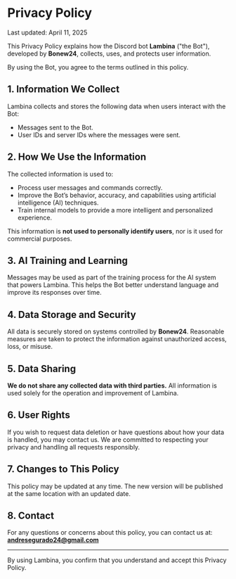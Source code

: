# Privacy Policy

Last updated: April 11, 2025

This Privacy Policy explains how the Discord bot **Lambina** ("the Bot"), developed by **Bonew24**, collects, uses, and protects user information.

By using the Bot, you agree to the terms outlined in this policy.

## 1. Information We Collect

Lambina collects and stores the following data when users interact with the Bot:

- Messages sent to the Bot.
- User IDs and server IDs where the messages were sent.

## 2. How We Use the Information

The collected information is used to:

- Process user messages and commands correctly.
- Improve the Bot’s behavior, accuracy, and capabilities using artificial intelligence (AI) techniques.
- Train internal models to provide a more intelligent and personalized experience.

This information is **not used to personally identify users**, nor is it used for commercial purposes.

## 3. AI Training and Learning

Messages may be used as part of the training process for the AI system that powers Lambina. This helps the Bot better understand language and improve its responses over time.

## 4. Data Storage and Security

All data is securely stored on systems controlled by **Bonew24**. Reasonable measures are taken to protect the information against unauthorized access, loss, or misuse.

## 5. Data Sharing

**We do not share any collected data with third parties.** All information is used solely for the operation and improvement of Lambina.

## 6. User Rights

If you wish to request data deletion or have questions about how your data is handled, you may contact us. We are committed to respecting your privacy and handling all requests responsibly.

## 7. Changes to This Policy

This policy may be updated at any time. The new version will be published at the same location with an updated date.

## 8. Contact

For any questions or concerns about this policy, you can contact us at: **andresegurado24@gmail.com**

---

By using Lambina, you confirm that you understand and accept this Privacy Policy.


